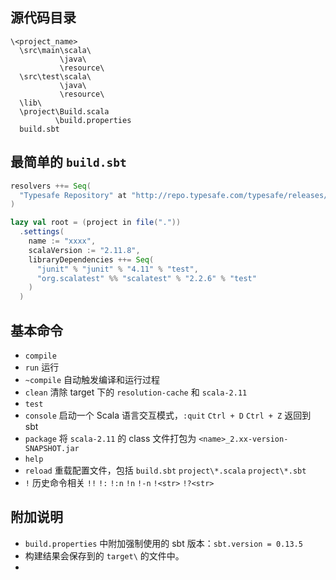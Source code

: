 
## 源代码目录

```
\<project_name>
  \src\main\scala\
           \java\
           \resource\
  \src\test\scala\
           \java\
           \resource\
  \lib\
  \project\Build.scala
          \build.properties
  build.sbt
```

## 最简单的 `build.sbt`

```scala
resolvers ++= Seq(
  "Typesafe Repository" at "http://repo.typesafe.com/typesafe/releases/"
)

lazy val root = (project in file("."))
  .settings(
    name := "xxxx",
    scalaVersion := "2.11.8",
    libraryDependencies ++= Seq(
      "junit" % "junit" % "4.11" % "test",
      "org.scalatest" %% "scalatest" % "2.2.6" % "test"
    )
  )
```

## 基本命令

+ `compile`
+ `run` 运行
+ `~compile` 自动触发编译和运行过程
+ `clean` 清除 target 下的 `resolution-cache` 和 `scala-2.11`
+ `test`
+ `console` 启动一个 Scala 语言交互模式，`:quit` `Ctrl + D` `Ctrl + Z` 返回到 sbt
+ `package` 将 `scala-2.11` 的 class 文件打包为 `<name>_2.xx-version-SNAPSHOT.jar`
+ `help`
+ `reload` 重载配置文件，包括 `build.sbt` `project\*.scala` `project\*.sbt`
+ `!` 历史命令相关 `!!` `!:` `!:n` `!n` `!-n` `!<str>` `!?<str>`

## 附加说明

+ `build.properties` 中附加强制使用的 sbt 版本：`sbt.version = 0.13.5`
+ 构建结果会保存到的 `target\` 的文件中。
+ 